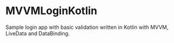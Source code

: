 # MVVMLoginKotlin
Sample login app with basic validation written in Kotlin with MVVM, LiveData and DataBinding.
